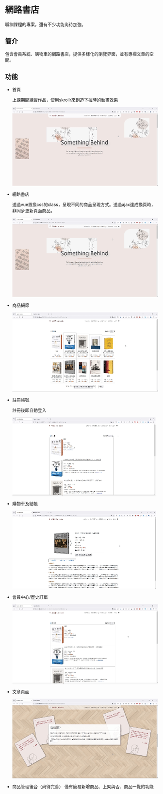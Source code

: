 # 網路書店

職訓課程的專案，還有不少功能尚待加強。

## 簡介

包含會員系統、購物車的網路書店，提供多樣化的瀏覽界面，並有專欄文章的空間。

## 功能

- 首頁
    
    上課期間練習作品，使用skrollr來創造下拉時的動畫效果

  
   ![Mainpage](Project-afterPresentation/src/main/webapp/imageSaving/mainPage.gif)
    
- 網路書店
    
    透過vue置換css的class，呈現不同的商品呈現方式。透過ajax達成換頁時，非同步更新頁面商品。

    ![Mainpage](Project-afterPresentation/src/main/webapp/imageSaving/bookshop.gif)
- 商品細節

  ![Mainpage](Project-afterPresentation/src/main/webapp/imageSaving/bookdetail.gif)
- 註冊帳號
    
    註冊後即自動登入

    ![Mainpage](Project-afterPresentation/src/main/webapp/imageSaving/register.gif)
- 購物車及結帳

  ![Mainpage](Project-afterPresentation/src/main/webapp/imageSaving/checkout.gif)
- 會員中心/歷史訂單

  ![Mainpage](Project-afterPresentation/src/main/webapp/imageSaving/orderHistory.gif)
- 文章頁面

  ![Mainpage](Project-afterPresentation/src/main/webapp/imageSaving/article.gif)

- 商品管理後台（尚待完善）
  僅有簡易新增商品、上架與否、商品一覽的功能
